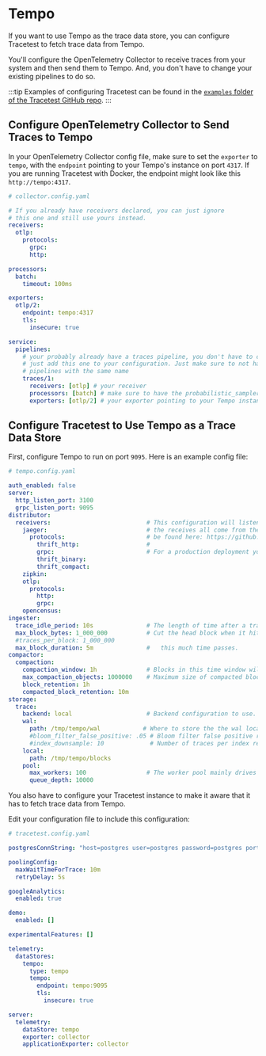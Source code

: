 # Tempo

If you want to use Tempo as the trace data store, you can configure Tracetest to fetch trace data from Tempo.

You'll configure the OpenTelemetry Collector to receive traces from your system and then send them to Tempo. And, you don't have to change your existing pipelines to do so.

:::tip
Examples of configuring Tracetest can be found in the [`examples` folder of the Tracetest GitHub repo](https://github.com/kubeshop/tracetest/tree/main/examples). 
:::

## Configure OpenTelemetry Collector to Send Traces to Tempo

In your OpenTelemetry Collector config file, make sure to set the `exporter` to `tempo`, with the `endpoint` pointing to your Tempo's instance on port `4317`. If you are running Tracetest with Docker, the endpoint might look like this `http://tempo:4317`.

```yaml
# collector.config.yaml

# If you already have receivers declared, you can just ignore
# this one and still use yours instead.
receivers:
  otlp:
    protocols:
      grpc:
      http:

processors:
  batch:
    timeout: 100ms

exporters:
  otlp/2:
    endpoint: tempo:4317
    tls:
      insecure: true

service:
  pipelines:
    # your probably already have a traces pipeline, you don't have to change it.
    # just add this one to your configuration. Just make sure to not have two
    # pipelines with the same name
    traces/1:
      receivers: [otlp] # your receiver
      processors: [batch] # make sure to have the probabilistic_sampler before your batch processor
      exporters: [otlp/2] # your exporter pointing to your Tempo instance

```

## Configure Tracetest to Use Tempo as a Trace Data Store

First, configure Tempo to run on port `9095`. Here is an example config file:

```yaml
# tempo.config.yaml

auth_enabled: false
server:
  http_listen_port: 3100
  grpc_listen_port: 9095
distributor:
  receivers:                           # This configuration will listen on all ports and protocols that Tempo is capable of.
    jaeger:                            # the receives all come from the OpenTelemetry collector.  more configuration information can
      protocols:                       # be found here: https://github.com/open-telemetry/opentelemetry-collector/tree/master/receiver.
        thrift_http:                   #
        grpc:                          # For a production deployment you should only enable the receivers you need!
        thrift_binary:
        thrift_compact:
    zipkin:
    otlp:
      protocols:
        http:
        grpc:
    opencensus:
ingester:
  trace_idle_period: 10s               # The length of time after a trace has not received spans to consider it complete and flush it.
  max_block_bytes: 1_000_000           # Cut the head block when it hits this size or ...
  #traces_per_block: 1_000_000
  max_block_duration: 5m               #   this much time passes.
compactor:
  compaction:
    compaction_window: 1h              # Blocks in this time window will be compacted together.
    max_compaction_objects: 1000000    # Maximum size of compacted blocks.
    block_retention: 1h
    compacted_block_retention: 10m
storage:
  trace:
    backend: local                     # Backend configuration to use.
    wal:
      path: /tmp/tempo/wal            # Where to store the the wal locally.
      #bloom_filter_false_positive: .05 # Bloom filter false positive rate.  Lower values create larger filters but fewer false positives.
      #index_downsample: 10             # Number of traces per index record.
    local:
      path: /tmp/tempo/blocks
    pool:
      max_workers: 100                 # The worker pool mainly drives querying, but is also used for polling the blocklist.
      queue_depth: 10000

```


You also have to configure your Tracetest instance to make it aware that it has to fetch trace data from Tempo. 

Edit your configuration file to include this configuration:

```yaml
# tracetest.config.yaml

postgresConnString: "host=postgres user=postgres password=postgres port=5432 sslmode=disable"

poolingConfig:
  maxWaitTimeForTrace: 10m
  retryDelay: 5s

googleAnalytics:
  enabled: true

demo:
  enabled: []

experimentalFeatures: []

telemetry:
  dataStores:
    tempo:
      type: tempo
      tempo:
        endpoint: tempo:9095
        tls:
          insecure: true

server:
  telemetry:
    dataStore: tempo
    exporter: collector
    applicationExporter: collector

```

